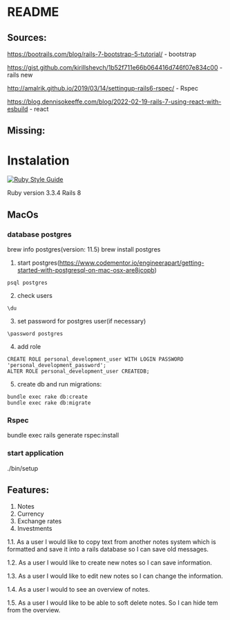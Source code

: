 # README

## Sources:

https://bootrails.com/blog/rails-7-bootstrap-5-tutorial/ - bootstrap

https://gist.github.com/kirillshevch/1b52f711e66b064416d746f07e834c00 - rails new

http://amalrik.github.io/2019/03/14/settingup-rails6-rspec/ - Rspec

https://blog.dennisokeeffe.com/blog/2022-02-19-rails-7-using-react-with-esbuild - react

## Missing:


# Instalation

[![Ruby Style Guide](https://img.shields.io/badge/code_style-community-brightgreen.svg)](https://rubystyle.guide)

Ruby version 3.3.4
Rails 8

## MacOs

### database postgres

brew info postgres(version: 11.5)
brew install postgres

1. start postgres(https://www.codementor.io/engineerapart/getting-started-with-postgresql-on-mac-osx-are8jcopb)
```
psql postgres
```

2. check users
```
\du
```

3. set password for postgres user(if necessary)
```
\password postgres
```

4. add role

```
CREATE ROLE personal_development_user WITH LOGIN PASSWORD 'personal_development_password';
ALTER ROLE personal_development_user CREATEDB;
```

5. create db and run migrations:

```
bundle exec rake db:create
bundle exec rake db:migrate
```

### Rspec

bundle exec rails generate rspec:install

### start application

./bin/setup

## Features:

1. Notes
2. Currency
3. Exchange rates
4. Investments

1.1. As a user I would like to copy text from another notes system which is formatted and save it into a rails database so I can save old messages.

1.2. As a user I would like to create new notes so I can save information.

1.3. As a user I would like to edit new notes so I can change the information.

1.4. As a user I would to see an overview of notes.

1.5. As a user I would like to be able to soft delete notes. So I can hide tem from the overview.
